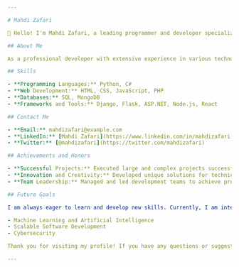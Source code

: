 ```yaml
---

# Mahdi Zafari

👋 Hello! I'm Mahdi Zafari, a leading programmer and developer specializing in web and software development. Here, you can explore my projects, achievements, and contributions in the technology world.

## About Me

As a professional developer with extensive experience in various technologies, I am passionate about creating innovative and effective solutions for complex problems. My expertise in multiple programming languages and tools enables me to successfully tackle challenging projects and achieve excellent results.

## Skills

- **Programming Languages:** Python, C#
- **Web Development:** HTML, CSS, JavaScript, PHP
- **Databases:** SQL, MongoDB
- **Frameworks and Tools:** Django, Flask, ASP.NET, Node.js, React

## Contact Me

- **Email:** mahdizafari@example.com
- **LinkedIn:** [Mahdi Zafari](https://www.linkedin.com/in/mahdizafari)
- **Twitter:** [@mahdizafari](https://twitter.com/mahdizafari)

## Achievements and Honors

- **Successful Projects:** Executed large and complex projects successfully and received positive feedback from clients.
- **Innovation and Creativity:** Developed unique solutions for technical problems and enhanced system efficiency.
- **Team Leadership:** Managed and led development teams to achieve project goals on time.

## Future Goals

I am always eager to learn and develop new skills. Currently, I am interested in enhancing my knowledge in the following areas:

- Machine Learning and Artificial Intelligence
- Scalable Software Development
- Cybersecurity

Thank you for visiting my profile! If you have any questions or suggestions, feel free to get in touch.

---
```

